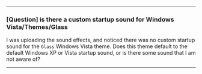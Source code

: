 ***

### [Question] is there a custom startup sound for Windows Vista/Themes/Glass

I was uploading the sound effects, and noticed there was no custom startup sound for the `Glass` Windows Vista theme. Does this theme default to the default Windows XP or Vista startup sound, or is there some sound that I am not aware of?

***
